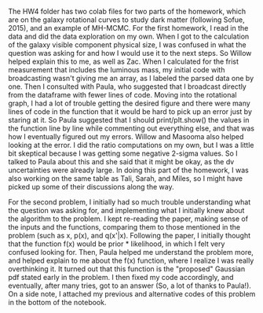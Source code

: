 The HW4 folder has two colab files for two parts of the homework, which are on the galaxy rotational curves to study dark matter (following Sofue, 2015), and an example of MH-MCMC. 
For the first homework, I read in the data and did the data exploration on my own. When I got to the calculation of the galaxy visible component physical size, I was confused in what the question was asking for and how I would use it to the next steps. So Willow helped explain this to me, as well as Zac. When I calculated for the frist measurement that includes the luminous mass, my initial code with broadcasting wasn't giving me an array, as I labeled the parsed data one by one. Then I consulted with Paula, who suggested that I broadcast directly from the dataframe with fewer lines of code. Moving into the rotational graph, I had a lot of trouble getting the desired figure and there were many lines of code in the function that it would be hard to pick up an error just by staring at it. So Paula suggested that I should print/plt.show() the values in the function line by line while commenting out everything else, and that was how I eventually figured out my errors. Willow and Masooma also helped looking at the error. I did the ratio computations on my own, but I was a little bit skeptical because I was getting some negative 2-sigma values. So I talked to Paula about this and she said that it might be okay, as the dv uncertainties were already large. In doing this part of the homework, I was also working on the same table as Tali, Sarah, and Miles, so I might have picked up some of their discussions along the way.

For the second problem, I initially had so much trouble understanding what the question was asking for, and implementing what I initially knew about the algorithm to the problem. I kept re-reading the paper, making sense of the inputs and the functions, comparing them to those mentioned in the problem (such as x, p(x), and q(x'|x). Following the paper, I initially thought that the function f(x) would be prior * likelihood, in which I felt very confused looking for. Then, Paula helped me understand the problem more, and helped explain to me about the f(x) function, where I realize I was really overthinking it. It turned out that this function is the "proposed" Gaussian pdf stated early in the problem. I then fixed my code accordingly, and eventually, after many tries, got to an answer (So, a lot of thanks to Paula!). On a side note, I attached my previous and alternative codes of this problem in the bottom of the notebook.
